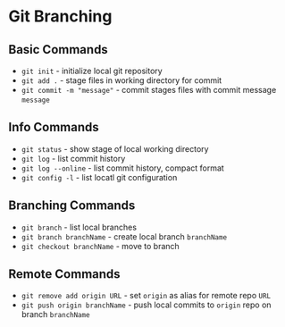 # Git Branching

## Basic Commands
* `git init` - initialize local git repository
* `git add .` - stage files in working directory for commit
* `git commit -m "message"` - commit stages files with commit message `message`

## Info Commands
* `git status` - show stage of local working directory
* `git log` - list commit history
* `git log --online` - list commit history, compact format
* `git config -l` - list locatl git configuration

## Branching Commands
* `git branch` - list local branches
* `git branch branchName` - create local branch `branchName`
* `git checkout branchName` - move to branch

## Remote Commands
* `git remove add origin URL` - set `origin` as alias for remote repo `URL`
* `git push origin branchName` - push local commits to `origin` repo on branch `branchName`